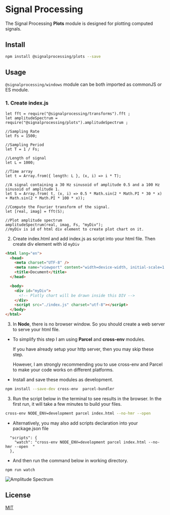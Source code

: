 # Signal Processing

The Signal Processing **Plots** module is designed for plotting computed signals.

## Install

```bash
npm install @signalprocessing/plots --save
```

## Usage

```@signalprocessing/windows``` module can be both imported as commonJS or ES module.


### 1. Create index.js

```node
let fft = require("@signalprocessing/transforms").fft ;
let amplitudeSpectrum = require("@signalprocessing/plots").amplitudeSpectrum ;

//Sampling Rate
let Fs = 1500;

//Sampling Period
let T = 1 / Fs;

//Length of signal
let L = 1000;

//Time array
let t = Array.from({ length: L }, (x, i) => i * T);

//A signal containing a 30 Hz sinusoid of amplitude 0.5 and a 100 Hz sinusoid of amplitude 1.
let S = Array.from( t, (x, i) => 0.5 * Math.sin(2 * Math.PI * 30 * x) + Math.sin(2 * Math.PI * 100 * x));

//Compute the Fourier transform of the signal.
let [real, imag] = fft(S);

//Plot amplitude spectrum
amplitudeSpectrum(real, imag, Fs, "myDiv");
//myDiv is id of html div element to create plot chart on it.
```

2. Create index.html and add index.js as script into your html file. Then create div element with id ```myDiv```

```html
<html lang="en">
  <head>
    <meta charset="UTF-8" />
    <meta name="viewport" content="width=device-width, initial-scale=1.0" />
    <title>Document</title>
  </head>

  <body>
    <div id="myDiv">
      <!-- Plotly chart will be drawn inside this DIV -->
    </div>
    <script src="./index.js" charset="utf-8"></script>
  </body>
</html>
```

3. In **Node**, there is no browser window. So you should create a web server to serve your html file.

- To simplify this step I am using **Parcel** and **cross-env** modules.

   If you have already setup your http server, then you may skip these step. 
   
   However, I am strongly recommending you to use cross-env and Parcel to make your code works on different platforms.
- Install and save these modules as development.

```bash
npm install --save-dev cross-env  parcel-bundler
```

3. Run the script below in the terminal to see results in the browser. In the first run, it will take a few minutes to build your files.

```bash
cross-env NODE_ENV=development parcel index.html --no-hmr --open
```

- Alternatively, you may also add scripts declaration into your package.json file

```node
  "scripts": {
    "watch": "cross-env NODE_ENV=development parcel index.html --no-hmr --open  "
  },
```

- And then run the command below in working directory.

```node
npm run watch
```
![Amplitude Spectrum](https://github.com/yusufsaygili/signalprocessing/blob/master/plots/test/amplitudeSpectrum.png?raw=true)

## License

[MIT](https://choosealicense.com/licenses/mit/)
